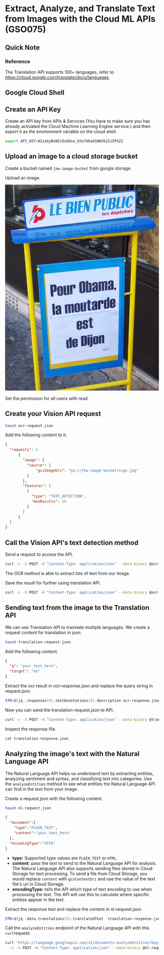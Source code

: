 # Extract, Analyze, and Translate Text from Images with the Cloud ML APIs (GSO075)



## Quick Note

### Reference

The Translation API supports 100+ languages, refer to https://cloud.google.com/translate/docs/languages.



## Google Cloud Shell



## Create an API Key

Create an API key from APIs & Services (You have to make sure you has already activated the Cloud Machine Learning Engine service.) and then export it as the environment variable on the cloud shell.

```sh
export API_KEY=AIzaSyBxNIzOzQGso_OJo7Uba81W6Xk2Ii5PSZI
```





## Upload an image to a cloud storage bucket

Create a bucket named `jkw-image-bucket` from google storage.

Upload an image.

![](./static/sign.jpg)

Set the permission for all users with read.



## Create your Vision API request

```sh
touch ocr-request.json
```

Add the following content to it.

```json
{
  "requests": [
      {
        "image": {
          "source": {
              "gcsImageUri": "gs://jkw-image-bucket/sign.jpg"
          }
        },
        "features": [
          {
            "type": "TEXT_DETECTION",
            "maxResults": 10
          }
        ]
      }
  ]
}
```



## Call the Vision API's text detection method

Send a request to access the API.

```sh
curl -s -X POST -H "Content-Type: application/json" --data-binary @ocr-request.json  https://vision.googleapis.com/v1/images:annotate?key=${API_KEY}
```

The OCR method is able to extract lots of text from our image.

Save the result for further using translation API.

```sh
curl -s -X POST -H "Content-Type: application/json" --data-binary @ocr-request.json  https://vision.googleapis.com/v1/images:annotate?key=${API_KEY} -o ocr-response.json
```



## Sending text from the image to the Translation API

We can use Translation API to translate multiple languages. We create a request content for translation in json.

```sh
touch translation-request.json
```

Add the following content.

```json
{
  "q": "your_text_here",
  "target": "en"
}
```

Extract the ocr result in oct-response.json and replace the query string in request.json.

```sh
STR=$(jq .responses[0].textAnnotations[0].description ocr-response.json) && STR="${STR//\"}" && sed -i "s|your_text_here|$STR|g" translation-request.json
```

Now you can send the translation-request.json to API.

```sh
curl -s -X POST -H "Content-Type: application/json" --data-binary @translation-request.json https://translation.googleapis.com/language/translate/v2?key=${API_KEY} -o translation-response.json
```

Inspect the response file.

```sh
cat translation-response.json
```



## Analyzing the image's text with the Natural Language API

The Natural Language API helps us understand text by extracting entities, analyzing sentiment and syntax, and classifying text into categories. Use the `analyzeEntities` method to see what entities the Natural Language API can find in the text from your image.

Create a request.json with the following content.

```sh
touch nl-request.json
```

```json
{
  "document":{
    "type":"PLAIN_TEXT",
    "content":"your_text_here"
  },
  "encodingType":"UTF8"
}
```

* **type:** Supported type values are `PLAIN_TEXT` or `HTML`.
* **content:** pass the text to send to the Natural Language API for analysis. The Natural Language API also supports sending files stored in Cloud Storage for text processing. To send a file from Cloud Storage, you would replace `content` with `gcsContentUri` and use the value of the text file's uri in Cloud Storage.
* **encodingType:** tells the API which type of text encoding to use when processing the text. The API will use this to calculate where specific entities appear in the text.



Extract the response text and replace the content in nl-request.json.

```sh
STR=$(jq .data.translations[0].translatedText  translation-response.json) && STR="${STR//\"}" && sed -i "s|your_text_here|$STR|g" nl-request.json
```



Call the `analyzeEntities` endpoint of the Natural Language API with this `curl`request:

```sh
curl "https://language.googleapis.com/v1/documents:analyzeEntities?key=${API_KEY}" \
  -s -X POST -H "Content-Type: application/json" --data-binary @nl-request.json
```
























